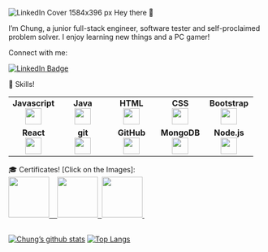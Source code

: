 ![LinkedIn Cover 1584x396 px](https://user-images.githubusercontent.com/100369959/208345466-de20da63-fc98-41bc-8d59-19a9864e8d5b.jpeg)
Hey there 👋

I’m Chung, a junior full-stack engineer, software tester and self-proclaimed problem solver. I enjoy learning new things and a PC gamer!

Connect with me: 

[![LinkedIn Badge](https://img.shields.io/badge/LinkedIn-Profile-informational?style=flat&logo=linkedin&logoColor=white&color=0D76A8)](https://www.linkedin.com/in/justin-ho-amimeche-260055114/)




💼 Skills!
<table width="320px">
    <tbody>
        <tr valign="top">
            <td width="80px" align="center">
            <span><strong>Javascript</strong></span><br>
            <img height="32px" src="https://cdn.jsdelivr.net/gh/devicons/devicon/icons/javascript/javascript-original.svg">
            </td>
            <td width="80px" align="center">
            <span><strong>Java</strong></span><br>
            <img height="32" src="https://cdn.jsdelivr.net/gh/devicons/devicon/icons/java/java-original.svg">
            </td>
            <td width="80px" align="center">
            <span><strong>HTML</strong></span><br>
            <img height="32" src="https://cdn.jsdelivr.net/gh/devicons/devicon/icons/html5/html5-original.svg">
            </td>
            <td width="80px" align="center">
            <span><strong>CSS</strong></span><br>
            <img height="32px" src="https://cdn.jsdelivr.net/gh/devicons/devicon/icons/css3/css3-original.svg">
            </td>
            <td width="80px" align="center">
            <span><strong>Bootstrap</strong></span><br>
            <img height="32px" src="https://cdn.jsdelivr.net/gh/devicons/devicon/icons/bootstrap/bootstrap-original.svg">
            </td>
        </tr>
        <tr valign="top">
            <td width="80px" align="center">
            <span><strong>React</strong></span><br>
            <img height="32px" src="https://cdn.jsdelivr.net/gh/devicons/devicon/icons/react/react-original.svg">
            </td>
            <td width="80px" align="center">
            <span><strong>git</strong></span><br>
            <img height="32px" src="https://cdn.jsdelivr.net/gh/devicons/devicon/icons/git/git-plain.svg">
            </td>
            <td width="80px" align="center">
            <span><strong>GitHub</strong></span><br>
            <img height="32px" src="https://cdn.jsdelivr.net/gh/devicons/devicon/icons/github/github-original.svg">
            <td width="80px" align="center">
            <span><strong>MongoDB</strong></span><br>
            <img height="32px" src="https://cdn.jsdelivr.net/gh/devicons/devicon/icons/mongodb/mongodb-original-wordmark.svg">
            </td>
           <td width="80px" align="center">
            <span><strong>Node.js</strong></span><br>
            <img height="32px" src="https://cdn.jsdelivr.net/gh/devicons/devicon/icons/nodejs/nodejs-original-wordmark.svg">
            </td>
          
          
          
   </table>
 🎓 Certificates! [Click on the Images]:
<div>
<a href="https://www.credly.com/badges/b2c745ec-18d2-4f23-af5f-6c75cc4f4567/public_url" target="_blank" rel="noreferrer">
  <img width=80px src="https://images.credly.com/size/340x340/images/be8fcaeb-c769-4858-b567-ffaaa73ce8cf/image.png">&nbsp;&nbsp;&nbsp;
  </a>
  <a href="https://www.credly.com/badges/e9c9facb-0366-4811-8461-fd23bc042659/public_url" target="_blank" rel="noreferrer">
  <img width=80px src="https://images.credly.com/size/340x340/images/12c64ffc-c5af-4be8-8fdc-8de91879be44/Brightest_CTFL.png">&nbsp;
  </a>
  <a href="https://www.credly.com/badges/c1c4454f-15b7-4c5e-bea5-15844c94a0ce/public_url" target="_blank" rel="noreferrer">
<img width=80px src="https://images.credly.com/size/340x340/images/89e728ec-27f8-49ce-a8ea-2df7768f9594/Agile_Explorer.png">&nbsp;
</a>
</div>

</br>


[![Chung’s github stats](https://github-readme-stats.vercel.app/api?username=hochungyan)](https://github.com/hochungyan)
[![Top Langs](https://github-readme-stats.vercel.app/api/top-langs/?username=hochungyan&layout=compact)](https://github.com/hochungyan)
<!--
**hochungyan/hochungyan** is a ✨ _special_ ✨ repository because its `README.md` (this file) appears on your GitHub profile.

Here are some ideas to get you started:

- 🔭 I’m currently working on ...
- 🌱 I’m currently learning ...
- 👯 I’m looking to collaborate on ...
- 🤔 I’m looking for help with ...
- 💬 Ask me about ...
- 📫 How to reach me: ...
- 😄 Pronouns: ...
- ⚡ Fun fact: ...
-->
